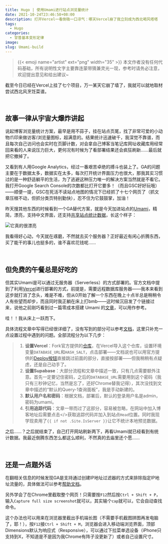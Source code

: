 ```yaml
---
title: Hugo | 使用Umami进行站点浏览量统计
date: 2021-10-24T23:46:58+08:00
description: 打开Vercel一看倒吸一口凉气：哪天Vercel崩了我立刻成为西北喝风塔塔
tags:
  - Hugo
categories:
  - 甘普基本变形定律
image: 
slug: Umami-build
---
```


> {{< emoji name="artist"  ext="png" width="35" >}} 本文作者没有任何代码基础，所有说明性文字主要靠连蒙带猜兼灵光一现，参考时请务必注意，欢迎提出意见和给出建议~


截至今日已经在Vercel上挂了七个项目，万一某天它崩了墙了，我就可以就地取材尝试西北风烹饪菜谱。

<br>

## 故事一律从宇宙大爆炸讲起

说起博客浏览量统计方案，最早是用不蒜子，挂在站点页尾，找了非常可爱的小动物爪印来做访客/浏览量图标，超满意的。结果统计迅速破千，我深觉不靠谱，而且每次自己访问也会实时在页脚计数，对会拿自己博客当笔记库网址收藏库用经常回来看的人来说压力巨大，更何况有时候为了看部署结果还会疯狂刷新……最后就把它撤掉了。

又看到有人用Google Analytics，经过一番艰苦卓绝的搏斗也装上了。GA的问题主要在于数据太多，数据实在太多，每次打开统计界面压力也很大，那我其实习惯过的是一种舒适躺平的生活，为了逃避这种压力唯一的解决方案当然就是不看它。我打开Google Search Console的次数都比打开它要多！（而且GSC好好玩哦）——顺便一提，GSC在死活不读站点地图的情况下已经抓了十七个网页了（抓文章压根不动，但抓分类页特别勤快），忍不住为它鼓鼓掌，加油！

昨天搜其他东西的时候看到一个GA替代方案，就是今天加进站点的[Umami](https://umami.is/)，精简，漂亮，支持中文界面，还支持[共享站点统计数据](https://umami.mantyke.icu/share/f0Z0rGyU/%E5%B0%8F%E7%90%83%E9%A3%9E%E9%B1%BC)，长这个样子：

![它真的很漂亮](https://res.cloudinary.com/mantyke/image/upload/v1635094842/20211025_yfqppy.png)

我看得好心动，今天就在琢磨，不然就去买个服务器？正好最近有闲心折腾东西，买了能干的事儿也挺多的，谁不喜欢花钱呢……



<br>

## 但免费的午餐总是好吃的

但其实Umami是可以通过无服务器（Serverless）的方式部署的。官方文档中提到了利用[Vercel](https://vercel.com/)进行部署的方式，前提是，需要远程数据库服务器——我本来看到这步就打消了念头，难是不难，但从0开始了解一个东西在晚上十点半总是稍稍令人有些望而却步，而且同时我正躺在床上打bmb——这时候沉目发了个链接过来，说他之前刚巧看到过一篇零成本搭建 Umami 的[文章](https://sspai.com/post/68721)，可以用作参考。

哇！！我从床上一跃而下。

具体流程文章中写得已经很详细了，没有写到的部分可以参考[文档](https://umami.is/docs/about)，这里只补充一点设置过程中遇到的问题。全部流程分为以下几步：

> 1. **设置Vercel**：Fork官方提供的[仓库](https://github.com/mikecao/umami)，在Vercel导入这个仓库，设置环境变量`DATABASE_URL`和`HASH_SALT`，点击部署——文档说也可以用官方提供的[Deploy按钮](https://umami.is/docs/running-on-vercel)直接跳过前面的部分，直接按部署——但我稍稍有点疑虑，还是自己动手了。
> 2. **设置Supabase**：大部分流程和文章中描述一致，只有几点需要额外注意。首先一定要记住密码，之后的`DATABASE_URL`需要用到这个密码（我只有三秒钟记忆，当然是忘了，还好Chrome替我记得），其次没找到文章中描述的“默认的Query-1查询面板”，我是手动新建的。
> 3. **默认用户名和密码**：根据文档，部署后，默认的登录用户名是admin，密码为umami。
> 4. **引用追踪代码**：文章一带而过了这部分，容易被忽略，在网站中加入博客地址后需要点击</>获取追踪代码并加入到站点`Head`位置。同时我现学现卖用了`{{ if not .Site.IsServer }}`让它不统计本地预览数据。

之后……？之后就结束了，自己打开网站刷新两下，再看Umami就已经看到有统计数据。我最近倒腾东西怎么都这么顺利，不然真的去庙里还个愿……

<br>

## 还是一点题外话

在翻相关信息的时候发现GA是支持通过创建IP地址过滤器的方式来排除指定IP地址流量的，具体做法可以参考[帮助文档](https://support.google.com/analytics/answer/1034840?hl=zh-Hans)。

另外学会了在Chrome里截取整个网页！只需要按`F12`然后按`Ctrl + Shift + P`，输入`Capture full size screenshot`就可以，其实输个`cap`就可以，它会自动查找命令。

这个办法也可以用来在浏览器里截出手机端长图（不需要手机截图拼图再发电脑了，耶！），按`F12`接`Ctrl + Shift + M`，浏览器会进入移动端浏览界面，顶部Dimensions默认为响应式（Responsive），可以通过下拉菜单选设备（iPhone只支持到X，不知道是不是因为我Chrome有阵子没更新了）或者自己设置尺寸。

<br>

